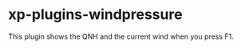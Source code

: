 xp-plugins-windpressure
=======================

This plugin shows the QNH and the current wind when you press F1.
